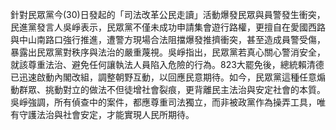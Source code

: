 針對民眾黨今(30)日發起的「司法改革公民走讀」活動爆發民眾與員警發生衝突，民進黨發言人吳崢表示，民眾黨不僅未成功申請集會遊行路權，更擅自在愛國西路與中山南路口強行推進，遭警方現場合法阻擋爆發推擠衝突，甚至造成員警受傷，暴露出民眾黨對秩序與法治的嚴重蔑視。吳崢指出，民眾黨若真心關心警消安全，就該尊重法治、避免任何讓執法人員陷入危險的行為。823大罷免後，總統賴清德已迅速啟動內閣改組，調整朝野互動，以回應民意期待。如今，民眾黨這種任意煽動群眾、挑動對立的做法不但徒增社會裂痕，更背離民主法治與安定社會的本質。吳崢強調，所有偵查中的案件，都應尊重司法獨立，而非被政黨作為操弄工具，唯有守護法治與社會安定，才能實現人民所期待。
